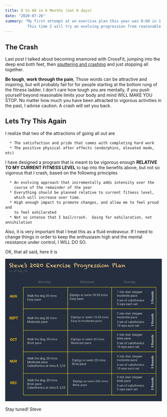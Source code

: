 ```yaml
---
title: 0 to 60 in 6 Months (not 6 days)
date: "2020-07-26"
summary: "My first attempt at an exercise plan this year was 0-60 in 1 week. I hit it super hard out of the gates.  As I wrote last post, I crashed and just stopped mid week.
          This time I will try an evolving progression from reasonable to more rigorous over the remainder of the year."
---
```


## The Crash

Last post I talked about becoming enamored with CrossFit, jumping into the deep end both feet, then
[sputtering and crashing](http://localhost:8000/blog/2020-07-19-push-too-hard-and-you-go-ever-the-edge/)
and just stopping all together.




**Be tough**, **work through the pain**, Those words can be attractive and inspiring, but will probably fail for for people starting at the
bottom rung of the fitness ladder. I don't care how tough you are mentally, if you push yourself beyond reasonable limits
your body and mind WILL MAKE YOU STOP.  No matter how much you have been attracted to vigorous activities in the past, I advise caution.
A crash will set you back.

## Lets Try This Again

I realize that two of the attractions of going all out are
```
  * The satisfaction and pride that comes with completing hard work
  * The positive physical after effects (endorphins, elevated mode, etc)
```

I have designed a program that is meant to be vigorous enough
**RELATIVE TO MY CURRENT FITNESS LEVEL** to tap into the benefits above, but not so vigorous
that I crash, based on the following principles
```
  * An evolving approach that incrementally adds intensity over the
    course of the remainder of the year
  * Everything should be planned relative to current fitness level,
    which will increase over time.
  * High enough impact to promote changes, and allow me to feel proud and
    to feel exhilarated
  * Not so intense that I bail/crash.  Going for exhilaration, not annihilation
```

  Also, it is very important that I treat this as a fluid endeavour.  If I need
  to change things in order to keep the enthusiasm high and the mental
  resistance under control, I WILL DO SO.

  OK, that all said, here it is

  ![](../assets/2020-excersize-plan-as-of-july-26.png)




Stay tuned!
Steve


